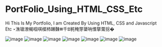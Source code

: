 ﻿# PortFolio_Using_HTML_CSS_Etc
Hi This Is My Portfolio, I am Created By Using HTML, CSS and Javascript Etc
‣潐瑲潦楬啯唭楳杮䠭䵔ⵌ千ⵓ䅊䅖䍓䥒呐愭摮䔭捴�

![image](https://user-images.githubusercontent.com/92292806/153873989-3be0a3d8-b0c1-4369-b44d-8386568531f8.png)
![image](https://user-images.githubusercontent.com/92292806/153874119-24a03199-8a71-420a-8dd7-1b6180bead83.png)
![image](https://user-images.githubusercontent.com/92292806/153874378-e5949c5a-c7a5-447d-9acd-96b4e98fe682.png)
![image](https://user-images.githubusercontent.com/92292806/153874480-f0fc0c78-735b-4cf0-a3e7-7181e2bff9eb.png)
![image](https://user-images.githubusercontent.com/92292806/153874577-553059d0-3ac3-444d-9ee8-3f621cfd9edc.png)
![image](https://user-images.githubusercontent.com/92292806/153874672-5673af3a-bfaf-4522-ab38-3bda6c5789aa.png)
![image](https://user-images.githubusercontent.com/92292806/153874765-8681ae8a-4e6d-4022-8138-8b332307eeb7.png)


